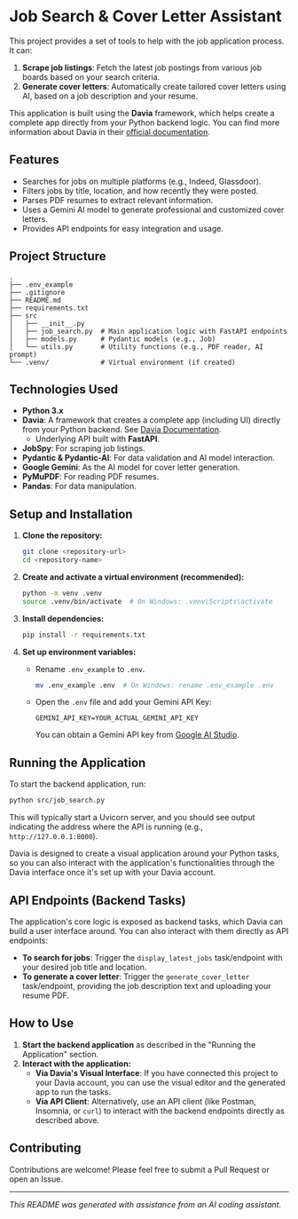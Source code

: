 # Job Search & Cover Letter Assistant

This project provides a set of tools to help with the job application process. It can:

1.  **Scrape job listings**: Fetch the latest job postings from various job boards based on your search criteria.
2.  **Generate cover letters**: Automatically create tailored cover letters using AI, based on a job description and your resume.

This application is built using the **Davia** framework, which helps create a complete app directly from your Python backend logic. You can find more information about Davia in their [official documentation](https://docs.davia.ai/introduction).

## Features

- Searches for jobs on multiple platforms (e.g., Indeed, Glassdoor).
- Filters jobs by title, location, and how recently they were posted.
- Parses PDF resumes to extract relevant information.
- Uses a Gemini AI model to generate professional and customized cover letters.
- Provides API endpoints for easy integration and usage.

## Project Structure

```
.
├── .env_example
├── .gitignore
├── README.md
├── requirements.txt
├── src
│   ├── __init__.py
│   ├── job_search.py  # Main application logic with FastAPI endpoints
│   ├── models.py      # Pydantic models (e.g., Job)
│   └── utils.py       # Utility functions (e.g., PDF reader, AI prompt)
└── .venv/             # Virtual environment (if created)
```

## Technologies Used

- **Python 3.x**
- **Davia**: A framework that creates a complete app (including UI) directly from your Python backend. See [Davia Documentation](https://docs.davia.ai/introduction).
  - Underlying API built with **FastAPI**.
- **JobSpy**: For scraping job listings.
- **Pydantic & Pydantic-AI**: For data validation and AI model interaction.
- **Google Gemini**: As the AI model for cover letter generation.
- **PyMuPDF**: For reading PDF resumes.
- **Pandas**: For data manipulation.

## Setup and Installation

1.  **Clone the repository:**

    ```bash
    git clone <repository-url>
    cd <repository-name>
    ```

2.  **Create and activate a virtual environment (recommended):**

    ```bash
    python -m venv .venv
    source .venv/bin/activate  # On Windows: .venv\Scripts\activate
    ```

3.  **Install dependencies:**

    ```bash
    pip install -r requirements.txt
    ```

4.  **Set up environment variables:**
    - Rename `.env_example` to `.env`.
      ```bash
      mv .env_example .env  # On Windows: rename .env_example .env
      ```
    - Open the `.env` file and add your Gemini API Key:
      ```
      GEMINI_API_KEY=YOUR_ACTUAL_GEMINI_API_KEY
      ```
      You can obtain a Gemini API key from [Google AI Studio](https://aistudio.google.com/app/apikey).

## Running the Application

To start the backend application, run:

```bash
python src/job_search.py
```

This will typically start a Uvicorn server, and you should see output indicating the address where the API is running (e.g., `http://127.0.0.1:8000`).

Davia is designed to create a visual application around your Python tasks, so you can also interact with the application's functionalities through the Davia interface once it's set up with your Davia account.

## API Endpoints (Backend Tasks)

The application's core logic is exposed as backend tasks, which Davia can build a user interface around. You can also interact with them directly as API endpoints:

- **To search for jobs**: Trigger the `display_latest_jobs` task/endpoint with your desired job title and location.
- **To generate a cover letter**: Trigger the `generate_cover_letter` task/endpoint, providing the job description text and uploading your resume PDF.

## How to Use

1.  **Start the backend application** as described in the "Running the Application" section.
2.  **Interact with the application:**
    - **Via Davia's Visual Interface**: If you have connected this project to your Davia account, you can use the visual editor and the generated app to run the tasks.
    - **Via API Client**: Alternatively, use an API client (like Postman, Insomnia, or `curl`) to interact with the backend endpoints directly as described above.

## Contributing

Contributions are welcome! Please feel free to submit a Pull Request or open an Issue.

---

_This README was generated with assistance from an AI coding assistant._

